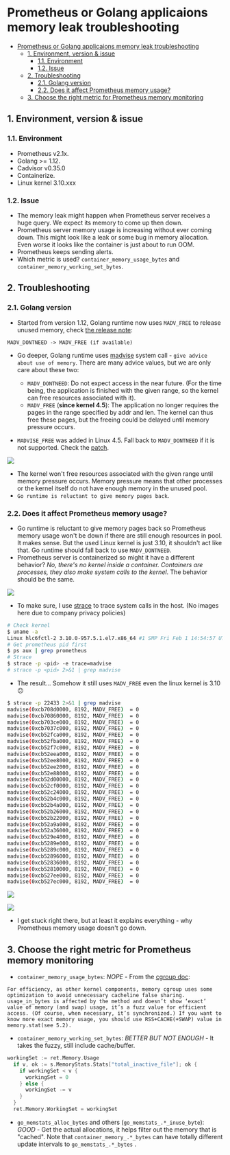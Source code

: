 # Prometheus or Golang applicaions memory leak troubleshooting

- [Prometheus or Golang applicaions memory leak troubleshooting](#prometheus-or-golang-applicaions-memory-leak-troubleshooting)
  - [1. Environment, version \& issue](#1-environment-version--issue)
    - [1.1. Environment](#11-environment)
    - [1.2. Issue](#12-issue)
  - [2. Troubleshooting](#2-troubleshooting)
    - [2.1. Golang version](#21-golang-version)
    - [2.2. Does it affect Prometheus memory usage?](#22-does-it-affect-prometheus-memory-usage)
  - [3. Choose the right metric for Prometheus memory monitoring](#3-choose-the-right-metric-for-prometheus-memory-monitoring)

## 1. Environment, version & issue

### 1.1. Environment

- Prometheus v2.1x.
- Golang >= 1.12.
- Cadvisor v0.35.0
- Containerize.
- Linux kernel 3.10.xxx

### 1.2. Issue

- The memory leak might happen when Prometheus server receives a huge query. We expect its memory to come up then down.
- Prometheus server memory usage is increasing without ever coming down. This might look like a leak or some bug in memory allocation. Even worse it looks like the container is just about to run OOM.
- Prometheus keeps sending alerts.
- Which metric is used? `container_memory_usage_bytes` and `container_memory_working_set_bytes`.

## 2. Troubleshooting

### 2.1. Golang version

- Started from version 1.12, Golang runtime now uses `MADV_FREE` to release unused memory, check [the release note](https://golang.org/doc/go1.12#runtime):

```
MADV_DONTNEED -> MADV_FREE (if available)
```

- Go deeper, Golang runtime uses [madvise](https://man7.org/linux/man-pages/man2/madvise.2.html) system call - `give advice about use of memory`. There are many advice values, but we are only care about these two:

  - `MADV_DONTNEED`: Do not expect access in the near future. (For the time being, the application is finished with the given range, so the kernel can free resources associated with it).
  - `MADV_FREE` (**since kernel 4.5**): The application no longer requires the pages in the range specified by addr and len. The kernel can thus free these pages, but the freeing could be delayed until memory pressure occurs.

- `MADVISE_FREE` was added in Linux 4.5. Fall back to `MADV_DONTNEED` if it is not supported. Check the [patch](https://go-review.googlesource.com/c/go/+/135395).

![](./imgs/runtime_madv_free.png)

- The kernel won't free resources associated with the given range until memory pressure occurs. Memory pressure means that other processes or the kernel itself do not have enough memory in the unused pool.
- `Go runtime is reluctant to give memory pages back`.

### 2.2. Does it affect Prometheus memory usage?

- Go runtime is reluctant to give memory pages back so Prometheus memory usage won't be down if there are still enough resources in pool. It makes sense. But the used Linux kernel is just 3.10, it shouldn't act like that. Go runtime should fall back to use `MADV_DONTNEED`.
- Prometheus server is containerized so might it have a different behavior? _No, there's no kernel inside a container. Containers are processes, they also make system calls to the kernel_. The behavior should be the same.

![](https://www.redhat.com/cms/managed-files/styles/wysiwyg_full_width/s3/2015/07/user-space-vs-kernel-space-simple-container.png?itok=ptougYzT)

- To make sure, I use [strace](https://man7.org/linux/man-pages/man1/strace.1.html) to trace system calls in the host. (No images here due to company privacy policies)

```bash
# Check kernel
$ uname -a
Linux hlc6fctl-2 3.10.0-957.5.1.el7.x86_64 #1 SMP Fri Feb 1 14:54:57 UTC 2019 x86_64 x86_64 x86_64 GNU/Linux
# Get prometheus pid first
$ ps aux | grep prometheus
# Strace
$ strace -p <pid> -e trace=madvise
# strace -p <pid> 2>&1 | grep madvise
```

- The result... Somehow it still uses `MADV_FREE` even the linux kernel is 3.10 :confused:

```bash
$ strace -p 22433 2>&1 | grep madvise
madvise(0xcb708d0000, 8192, MADV_FREE)  = 0
madvise(0xcb70860000, 8192, MADV_FREE)  = 0
madvise(0xcb703ce000, 8192, MADV_FREE)  = 0
madvise(0xcb7037c000, 8192, MADV_FREE)  = 0
madvise(0xcb52fca000, 8192, MADV_FREE)  = 0
madvise(0xcb52fba000, 8192, MADV_FREE)  = 0
madvise(0xcb52f7c000, 8192, MADV_FREE)  = 0
madvise(0xcb52eea000, 8192, MADV_FREE)  = 0
madvise(0xcb52ee8000, 8192, MADV_FREE)  = 0
madvise(0xcb52ee2000, 8192, MADV_FREE)  = 0
madvise(0xcb52e88000, 8192, MADV_FREE)  = 0
madvise(0xcb52d00000, 8192, MADV_FREE)  = 0
madvise(0xcb52cf0000, 8192, MADV_FREE)  = 0
madvise(0xcb52c24000, 8192, MADV_FREE)  = 0
madvise(0xcb52b4c000, 8192, MADV_FREE)  = 0
madvise(0xcb52b4a000, 8192, MADV_FREE)  = 0
madvise(0xcb52b26000, 8192, MADV_FREE)  = 0
madvise(0xcb52b22000, 8192, MADV_FREE)  = 0
madvise(0xcb52a9a000, 8192, MADV_FREE)  = 0
madvise(0xcb52a36000, 8192, MADV_FREE)  = 0
madvise(0xcb529e4000, 8192, MADV_FREE)  = 0
madvise(0xcb5289e000, 8192, MADV_FREE)  = 0
madvise(0xcb5289c000, 8192, MADV_FREE)  = 0
madvise(0xcb52896000, 8192, MADV_FREE)  = 0
madvise(0xcb52836000, 8192, MADV_FREE)  = 0
madvise(0xcb52810000, 8192, MADV_FREE)  = 0
madvise(0xcb527ee000, 8192, MADV_FREE)  = 0
madvise(0xcb527ec000, 8192, MADV_FREE)  = 0
```

![](https://i.pinimg.com/originals/95/02/20/950220f35e72e2b772b81e04a948173a.jpg)

![](https://i.ytimg.com/vi/rClNZLXSKA8/maxresdefault.jpg)

- I get stuck right there, but at least it explains everything - why Prometheus memory usage doesn't go down.

## 3. Choose the right metric for Prometheus memory monitoring

- `container_memory_usage_bytes`: _NOPE_ - From the [cgroup doc](https://www.kernel.org/doc/Documentation/cgroup-v1/memory.txt):

```
For efficiency, as other kernel components, memory cgroup uses some optimization to avoid unnecessary cacheline false sharing. usage_in_bytes is affected by the method and doesn’t show ‘exact’ value of memory (and swap) usage, it’s a fuzz value for efficient access. (Of course, when necessary, it’s synchronized.) If you want to know more exact memory usage, you should use RSS+CACHE(+SWAP) value in memory.stat(see 5.2).
```

- `container_memory_working_set_bytes`: _BETTER BUT NOT ENOUGH_ - It takes the fuzzy, still include cache/buffer.

```go
workingSet := ret.Memory.Usage
  if v, ok := s.MemoryStats.Stats["total_inactive_file"]; ok {
    if workingSet < v {
      workingSet = 0
    } else {
      workingSet -= v
    }
  }
  ret.Memory.WorkingSet = workingSet
```

- `go_memstats_alloc_bytes` and others (`go_memstats_.*_inuse_byte`): _GOOD_ - Get the actual allocations, it helps filter out the memory that is "cached". Note that `container_memory_.*_bytes` can have totally different update intervals to `go_memstats_.*_bytes` .
